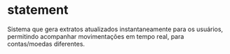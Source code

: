 # statement
Sistema que gera extratos atualizados instantaneamente para os usuários, permitindo acompanhar movimentações em tempo real, para contas/moedas diferentes.

